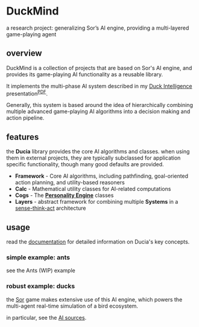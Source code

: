 
# DuckMind

a research project: generalizing Sor’s AI engine, providing a multi-layered game-playing agent

## overview

DuckMind is a collection of projects that are based on Sor's AI engine, and provides its game-playing AI functionality as a reusable library.

It implements the multi-phase AI system described in my [Duck Intelligence](https://blog.rie.icu/post/duck_intelligence_presentation/) presentation<sup>[PDF](https://github.com/xdrie/Sor/releases/download/0.6.6.05-dev/Sor.Duck.Intelligence.pdf)</sup>.

Generally, this system is based around the idea of hierarchically combining multiple advanced game-playing AI algorithms into a decision making and action pipeline.

## features

the **Ducia** library provides the core AI algorithms and classes. when using them in external projects, they are typically subclassed for application specific functionality, though many good defaults are provided.

+ **Framework** - Core AI algorithms, including pathfinding, goal-oriented action planning, and utility-based reasoners
+ **Calc** - Mathematical utility classes for AI-related computations
+ **Cogs** - The [**Personality Engine**](https://blog.rie.icu/post/duck_intelligence_presentation/#headline-15) classes
+ **Layers** - abstract framework for combining multiple **Systems** in a [sense-think-act](https://blog.rie.icu/post/duck_intelligence_presentation/#headline-10) architecture

## usage

read the [documentation](doc/index.md) for detailed information on Ducia's key concepts.

### simple example: ants

see the Ants (WIP) example

### robust example: ducks

the [Sor](https://github.com/xdrie/Sor/) game makes extensive use of this AI engine, which powers the multi-agent real-time simulation of a bird ecosystem.

in particular, see the [AI sources](https://github.com/xdrie/Sor/tree/main/src/Sor/Sor/AI).
